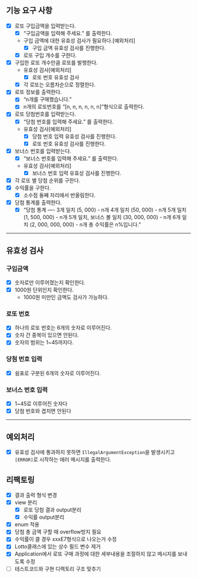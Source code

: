 ## 기능 요구 사항

- [x]  로또 구입금액을 입력받는다.
    - [x]  “구입금액을 입력해 주세요.” 를 출력한다.
    - 구입 금액에 대한 유효성 검사가 필요하다.[예외처리]
        - [x]  구입 금액 유효성 검사를 진행한다.
    - [x] 로또 구입 개수를 구한다.
- [x]  구입한 로또 개수만큼 로또를 발행한다.
    - 유효성 검사[예외처리]
        - [x]  로또 번호 유효성 검사
    - [x]  각 로또는 오름차순으로 정렬한다.
- [x]  로또 정보를 출력한다.
    - [x]  “n개를 구매했습니다.”
    - [x]  n개의 로또번호를 “[n, n, n, n, n, n]”형식으로 출력한다.
- [x]  로또 당첨번호를 입력받는다.
    - [x]  “당첨 번호를 입력해 주세요.” 를 출력한다.
    - 유효성 검사[예외처리]
        - [x]  당첨 번호 입력 유효성 검사를 진행한다.
        - [x]  로또 번호 유효성 검사를 진행한다.
- [x]  보너스 번호를 입력받는다.
    - [x]  “보너스 번호를 입력해 주세요.” 를 출력한다.
    - 유효성 검사[예외처리]
        - [x]  보너스 번호 입력 유효성 검사를 진행한다.
- [x]  각 로또 별 당첨 순위를 구한다.
- [x]  수익률을 구한다.
    - [x]  소수점 둘째 자리에서 반올림한다.
- [x]  당첨 통계를 출력한다.
    - [x]  “당첨 통계
      —-
      3개 일치 (5, 000) - n개
      4개 일치 (50, 000) - n개
      5개 일치 (1, 500, 000) - n개
      5개 일치, 보너스 볼 일치 (30, 000, 000) - n개
      6개 일치 (2, 000, 000, 000) - n개
      총 수익률은 n%입니다.”

---

## 유효성 검사

### 구입금액

- [x]  숫자로만 이루어졌는지 확인한다.
- [x]  1000원 단위인지 확인한다.
    - 1000원 미만인 금액도 검사가 가능하다.

### 로또 번호

- [x]  하나의 로또 번호는 6개의 숫자로 이루어진다.
- [x]  숫자 간 중복이 있으면 안된다.
- [x]  숫자의 범위는 1~45까지다.

### 당첨 번호 입력

- [x]  쉼표로 구분된 6개의 숫자로 이루어진다.

### 보너스 번호 입력

- [x]  1~45로 이루어진 숫자다
- [x]  당첨 번호와 겹치면 안된다

---

## 예외처리

- [x]  유효성 검사에 통과하지 못하면 `IllegalArgumentException`을 발생시키고 `[ERROR]`로 시작하는 에러 메시지를 출력한다.

## 리팩토링

- [x]  결과 출력 형식 변경
- [x]  view 분리
    - [x]  로또 당첨 결과 output분리
    - [x]  수익률 output분리
- [x]  enum 적용
- [x]  당첨 총 금액 구할 때 overflow방지 필요
- [x]  수익률이 클 경우 xxxE7형식으로 나오는거 수정
- [x]  Lotto클래스에 있는 상수 필드 변수 제거
- [x]  Application에서 로또 구매 과정에 대한 세부내용을 조절하지 않고 메시지를 보내도록 수정
- [ ]  테스트코드와 구현 디렉토리 구조 맞추기